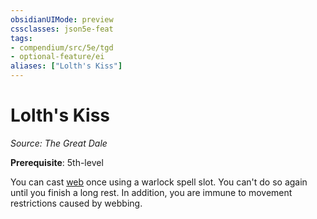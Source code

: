 ```yaml
---
obsidianUIMode: preview
cssclasses: json5e-feat
tags:
- compendium/src/5e/tgd
- optional-feature/ei
aliases: ["Lolth's Kiss"]
---
```

# Lolth's Kiss
*Source: The Great Dale*  

**Prerequisite**: 5th-level

You can cast [web](2-Mechanics/CLI/spells/web.md) once using a warlock spell slot. You can't do so again until you finish a long rest. In addition, you are immune to movement restrictions caused by webbing.